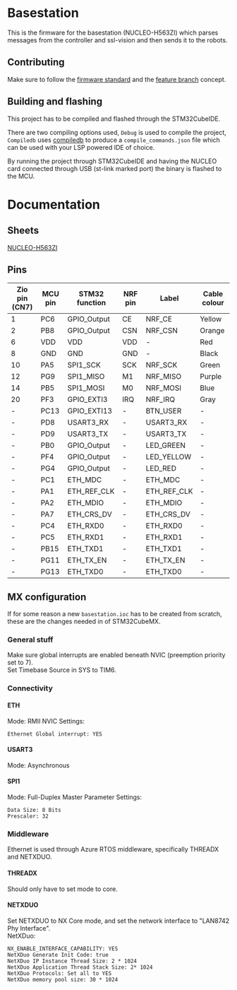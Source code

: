 # Basestation
This is the firmware for the basestation (NUCLEO-H563ZI) which parses messages from the controller and ssl-vision and then sends it to the robots.

## Contributing
Make sure to follow the [firmware standard](https://github.com/LiU-SeeGoals/wiki/wiki/1.-Processes-&-Standards#seegoal---firmware-standard) and the [feature branch](https://github.com/LiU-SeeGoals/wiki/wiki/1.-Processes-&-Standards#feature-branch-integration) concept.

## Building and flashing
This project has to be compiled and flashed through the STM32CubeIDE.

There are two compiling options used, `Debug` is used to compile the project, `Compiledb` uses [compiledb](https://github.com/nickdiego/compiledb) to produce a `compile_commands.json` file which can be used with your LSP powered IDE of choice.

By running the project through STM32CubeIDE and having the NUCLEO card connected through USB (st-link marked port) the binary is flashed to the MCU.

# Documentation

## Sheets
[NUCLEO-H563ZI](https://www.st.com/resource/en/user_manual/um3115-stm32h5-nucleo144-board-mb1404-stmicroelectronics.pdf)

## Pins
| Zio pin (CN7) | MCU pin | STM32 function | NRF pin | Label       | Cable colour |
|---------------|---------|----------------|---------|-------------|--------------|
| 1             | PC6     | GPIO_Output    | CE      | NRF_CE      | Yellow       |
| 2             | PB8     | GPIO_Output    | CSN     | NRF_CSN     | Orange       |
| 6             | VDD     | VDD            | VDD     | -           | Red          |
| 8             | GND     | GND            | GND     | -           | Black        |
| 10            | PA5     | SPI1_SCK       | SCK     | NRF_SCK     | Green        |
| 12            | PG9     | SPI1_MISO      | M1      | NRF_MISO    | Purple       |
| 14            | PB5     | SPI1_MOSI      | M0      | NRF_MOSI    | Blue         |
| 20            | PF3     | GPIO_EXTI3     | IRQ     | NRF_IRQ     | Gray         |
| -             | PC13    | GPIO_EXTI13    | -       | BTN_USER    | -            |
| -             | PD8     | USART3_RX      | -       | USART3_RX   | -            |
| -             | PD9     | USART3_TX      | -       | USART3_TX   | -            |
| -             | PB0     | GPIO_Output    | -       | LED_GREEN   | -            |
| -             | PF4     | GPIO_Output    | -       | LED_YELLOW  | -            |
| -             | PG4     | GPIO_Output    | -       | LED_RED     | -            |
| -             | PC1     | ETH_MDC        | -       | ETH_MDC     | -            |
| -             | PA1     | ETH_REF_CLK    | -       | ETH_REF_CLK | -            |
| -             | PA2     | ETH_MDIO       | -       | ETH_MDIO    | -            |
| -             | PA7     | ETH_CRS_DV     | -       | ETH_CRS_DV  | -            |
| -             | PC4     | ETH_RXD0       | -       | ETH_RXD0    | -            |
| -             | PC5     | ETH_RXD1       | -       | ETH_RXD1    | -            |
| -             | PB15    | ETH_TXD1       | -       | ETH_TXD1    | -            |
| -             | PG11    | ETH_TX_EN      | -       | ETH_TX_EN   | -            |
| -             | PG13    | ETH_TXD0       | -       | ETH_TXD0    | -            |

## MX configuration
If for some reason a new `basestation.ioc` has to be created from scratch, these are the changes needed in of STM32CubeMX.

### General stuff
Make sure global interrupts are enabled beneath NVIC (preemption priority set to 7).  
Set Timebase Source in SYS to TIM6.  

### Connectivity

#### ETH
Mode: RMII
NVIC Settings:
~~~
Ethernet Global interrupt: YES
~~~

#### USART3
Mode: Asynchronous

#### SPI1
Mode: Full-Duplex Master
Parameter Settings:
~~~
Data Size: 8 Bits
Prescaler: 32
~~~

### Middleware
Ethernet is used through Azure RTOS middleware, specifically THREADX and NETXDUO.

#### THREADX
Should only have to set mode to core.

#### NETXDUO
Set NETXDUO to NX Core mode, and set the network interface to "LAN8742 Phy Interface".  
NetXDuo:
~~~
NX_ENABLE_INTERFACE_CAPABILITY: YES
NetXDuo Generate Init Code: true
NetXDuo IP Instance Thread Size: 2 * 1024
NetXDuo Application Thread Stack Size: 2* 1024
NetXDuo Protocols: Set all to YES
NetXDuo memory pool size: 30 * 1024
~~~
